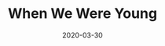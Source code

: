 --- 
layout: sheets-layout
title: "When We Were Young"
date: 2020-03-30
categories: arrangements
composer: "Adele"
pdf-link: when-we-were-young-adele-imakappa-2018.pdf
pdf-lyric: "#"
yt-link: "#"
muse-link: https://musescore.com/user/28025112/scores/6052568
difficulty: Medium
thumbnail: 
---